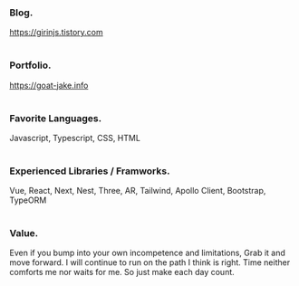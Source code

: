 ### Blog.
https://girinjs.tistory.com 
<br /><br />

### Portfolio.
https://goat-jake.info
<br /><br />

### Favorite Languages.
Javascript, Typescript, CSS, HTML
<br /><br />

### Experienced Libraries / Framworks.
Vue, React, Next, Nest, Three, AR, Tailwind, Apollo Client, Bootstrap, TypeORM 
<br /><br />

### Value.

Even if you bump into your own incompetence and limitations, Grab it and move forward. I will continue to run on the path I think is right. Time neither comforts me nor waits for me. So just make each day count.
<br /><br />
